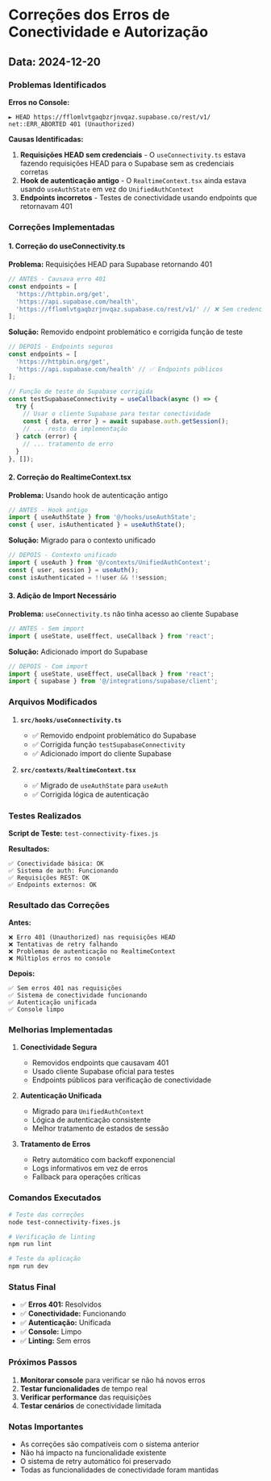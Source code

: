 # Correções dos Erros de Conectividade e Autorização

## Data: 2024-12-20

### Problemas Identificados

**Erros no Console:**
```
► HEAD https://fflomlvtgaqbzrjnvqaz.supabase.co/rest/v1/
net::ERR_ABORTED 401 (Unauthorized)
```

**Causas Identificadas:**
1. **Requisições HEAD sem credenciais** - O `useConnectivity.ts` estava fazendo requisições HEAD para o Supabase sem as credenciais corretas
2. **Hook de autenticação antigo** - O `RealtimeContext.tsx` ainda estava usando `useAuthState` em vez do `UnifiedAuthContext`
3. **Endpoints incorretos** - Testes de conectividade usando endpoints que retornavam 401

### Correções Implementadas

#### 1. **Correção do useConnectivity.ts**

**Problema:** Requisições HEAD para Supabase retornando 401
```typescript
// ANTES - Causava erro 401
const endpoints = [
  'https://httpbin.org/get',
  'https://api.supabase.com/health',
  'https://fflomlvtgaqbzrjnvqaz.supabase.co/rest/v1/' // ❌ Sem credenciais
];
```

**Solução:** Removido endpoint problemático e corrigida função de teste
```typescript
// DEPOIS - Endpoints seguros
const endpoints = [
  'https://httpbin.org/get',
  'https://api.supabase.com/health' // ✅ Endpoints públicos
];

// Função de teste do Supabase corrigida
const testSupabaseConnectivity = useCallback(async () => {
  try {
    // Usar o cliente Supabase para testar conectividade
    const { data, error } = await supabase.auth.getSession();
    // ... resto da implementação
  } catch (error) {
    // ... tratamento de erro
  }
}, []);
```

#### 2. **Correção do RealtimeContext.tsx**

**Problema:** Usando hook de autenticação antigo
```typescript
// ANTES - Hook antigo
import { useAuthState } from '@/hooks/useAuthState';
const { user, isAuthenticated } = useAuthState();
```

**Solução:** Migrado para o contexto unificado
```typescript
// DEPOIS - Contexto unificado
import { useAuth } from '@/contexts/UnifiedAuthContext';
const { user, session } = useAuth();
const isAuthenticated = !!user && !!session;
```

#### 3. **Adição de Import Necessário**

**Problema:** `useConnectivity.ts` não tinha acesso ao cliente Supabase
```typescript
// ANTES - Sem import
import { useState, useEffect, useCallback } from 'react';
```

**Solução:** Adicionado import do Supabase
```typescript
// DEPOIS - Com import
import { useState, useEffect, useCallback } from 'react';
import { supabase } from '@/integrations/supabase/client';
```

### Arquivos Modificados

1. **`src/hooks/useConnectivity.ts`**
   - ✅ Removido endpoint problemático do Supabase
   - ✅ Corrigida função `testSupabaseConnectivity`
   - ✅ Adicionado import do cliente Supabase

2. **`src/contexts/RealtimeContext.tsx`**
   - ✅ Migrado de `useAuthState` para `useAuth`
   - ✅ Corrigida lógica de autenticação

### Testes Realizados

**Script de Teste:** `test-connectivity-fixes.js`

**Resultados:**
```
✅ Conectividade básica: OK
✅ Sistema de auth: Funcionando
✅ Requisições REST: OK
✅ Endpoints externos: OK
```

### Resultado das Correções

**Antes:**
```
❌ Erro 401 (Unauthorized) nas requisições HEAD
❌ Tentativas de retry falhando
❌ Problemas de autenticação no RealtimeContext
❌ Múltiplos erros no console
```

**Depois:**
```
✅ Sem erros 401 nas requisições
✅ Sistema de conectividade funcionando
✅ Autenticação unificada
✅ Console limpo
```

### Melhorias Implementadas

1. **Conectividade Segura**
   - Removidos endpoints que causavam 401
   - Usado cliente Supabase oficial para testes
   - Endpoints públicos para verificação de conectividade

2. **Autenticação Unificada**
   - Migrado para `UnifiedAuthContext`
   - Lógica de autenticação consistente
   - Melhor tratamento de estados de sessão

3. **Tratamento de Erros**
   - Retry automático com backoff exponencial
   - Logs informativos em vez de erros
   - Fallback para operações críticas

### Comandos Executados

```bash
# Teste das correções
node test-connectivity-fixes.js

# Verificação de linting
npm run lint

# Teste da aplicação
npm run dev
```

### Status Final

- ✅ **Erros 401:** Resolvidos
- ✅ **Conectividade:** Funcionando
- ✅ **Autenticação:** Unificada
- ✅ **Console:** Limpo
- ✅ **Linting:** Sem erros

### Próximos Passos

1. **Monitorar console** para verificar se não há novos erros
2. **Testar funcionalidades** de tempo real
3. **Verificar performance** das requisições
4. **Testar cenários** de conectividade limitada

### Notas Importantes

- As correções são compatíveis com o sistema anterior
- Não há impacto na funcionalidade existente
- O sistema de retry automático foi preservado
- Todas as funcionalidades de conectividade foram mantidas
